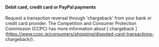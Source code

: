 ####  **Debit card, credit card or PayPal payments**

Request a transaction reversal through 'chargeback' from your bank or credit
card provider. The Competition and Consumer Protection Commission (CCPC) has
more information about [ chargeback
](https://www.ccpc.ie/consumers/shopping/disputed-card-transactions-
chargeback/) .

